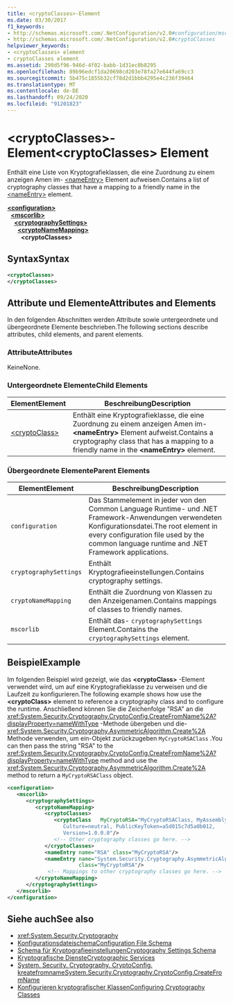 ```yaml
---
title: <cryptoClasses>-Element
ms.date: 03/30/2017
f1_keywords:
- http://schemas.microsoft.com/.NetConfiguration/v2.0#configuration/mscorlib/cryptographySettings/cryptoNameMapping/cryptoClasses
- http://schemas.microsoft.com/.NetConfiguration/v2.0#cryptoClasses
helpviewer_keywords:
- <cryptoClasses> element
- cryptoClasses element
ms.assetid: 290d5f96-946d-4f02-babb-1d31ec0b8295
ms.openlocfilehash: 89b96edcf1da20698cd203e78fa27e644fa69cc3
ms.sourcegitcommit: 5b475c1855b32cf78d2d1bbb4295e4c236f39464
ms.translationtype: MT
ms.contentlocale: de-DE
ms.lasthandoff: 09/24/2020
ms.locfileid: "91201823"
---
```

# <a name="cryptoclasses-element"></a><span data-ttu-id="3f8d9-102">\<cryptoClasses>-Element</span><span class="sxs-lookup"><span data-stu-id="3f8d9-102">\<cryptoClasses> Element</span></span>

<span data-ttu-id="3f8d9-103">Enthält eine Liste von Kryptografieklassen, die eine Zuordnung zu einem anzeigen Amen im- [\<nameEntry>](nameentry-element.md) Element aufweisen.</span><span class="sxs-lookup"><span data-stu-id="3f8d9-103">Contains a list of cryptography classes that have a mapping to a friendly name in the [\<nameEntry>](nameentry-element.md) element.</span></span>  
  
[**\<configuration>**](../configuration-element.md)  
&nbsp;&nbsp;[**\<mscorlib>**](mscorlib-element-for-cryptography-settings.md)  
&nbsp;&nbsp;&nbsp;&nbsp;[**\<cryptographySettings>**](cryptographysettings-element.md)  
&nbsp;&nbsp;&nbsp;&nbsp;&nbsp;&nbsp;[**\<cryptoNameMapping>**](cryptonamemapping-element.md)  
&nbsp;&nbsp;&nbsp;&nbsp;&nbsp;&nbsp;&nbsp;&nbsp;**\<cryptoClasses>**  
  
## <a name="syntax"></a><span data-ttu-id="3f8d9-104">Syntax</span><span class="sxs-lookup"><span data-stu-id="3f8d9-104">Syntax</span></span>  
  
```xml  
<cryptoClasses>
</cryptoClasses>  
```  
  
## <a name="attributes-and-elements"></a><span data-ttu-id="3f8d9-105">Attribute und Elemente</span><span class="sxs-lookup"><span data-stu-id="3f8d9-105">Attributes and Elements</span></span>  

 <span data-ttu-id="3f8d9-106">In den folgenden Abschnitten werden Attribute sowie untergeordnete und übergeordnete Elemente beschrieben.</span><span class="sxs-lookup"><span data-stu-id="3f8d9-106">The following sections describe attributes, child elements, and parent elements.</span></span>  
  
### <a name="attributes"></a><span data-ttu-id="3f8d9-107">Attribute</span><span class="sxs-lookup"><span data-stu-id="3f8d9-107">Attributes</span></span>  

 <span data-ttu-id="3f8d9-108">Keine</span><span class="sxs-lookup"><span data-stu-id="3f8d9-108">None.</span></span>  
  
### <a name="child-elements"></a><span data-ttu-id="3f8d9-109">Untergeordnete Elemente</span><span class="sxs-lookup"><span data-stu-id="3f8d9-109">Child Elements</span></span>  
  
|<span data-ttu-id="3f8d9-110">Element</span><span class="sxs-lookup"><span data-stu-id="3f8d9-110">Element</span></span>|<span data-ttu-id="3f8d9-111">Beschreibung</span><span class="sxs-lookup"><span data-stu-id="3f8d9-111">Description</span></span>|  
|-------------|-----------------|  
|[\<cryptoClass>](cryptoclass-element.md)|<span data-ttu-id="3f8d9-112">Enthält eine Kryptografieklasse, die eine Zuordnung zu einem anzeigen Amen im- **\<nameEntry>** Element aufweist.</span><span class="sxs-lookup"><span data-stu-id="3f8d9-112">Contains a cryptography class that has a mapping to a friendly name in the **\<nameEntry>** element.</span></span>|  
  
### <a name="parent-elements"></a><span data-ttu-id="3f8d9-113">Übergeordnete Elemente</span><span class="sxs-lookup"><span data-stu-id="3f8d9-113">Parent Elements</span></span>  
  
|<span data-ttu-id="3f8d9-114">Element</span><span class="sxs-lookup"><span data-stu-id="3f8d9-114">Element</span></span>|<span data-ttu-id="3f8d9-115">Beschreibung</span><span class="sxs-lookup"><span data-stu-id="3f8d9-115">Description</span></span>|  
|-------------|-----------------|  
|`configuration`|<span data-ttu-id="3f8d9-116">Das Stammelement in jeder von den Common Language Runtime- und .NET Framework-Anwendungen verwendeten Konfigurationsdatei.</span><span class="sxs-lookup"><span data-stu-id="3f8d9-116">The root element in every configuration file used by the common language runtime and .NET Framework applications.</span></span>|  
|`cryptographySettings`|<span data-ttu-id="3f8d9-117">Enthält Kryptografieeinstellungen.</span><span class="sxs-lookup"><span data-stu-id="3f8d9-117">Contains cryptography settings.</span></span>|  
|`cryptoNameMapping`|<span data-ttu-id="3f8d9-118">Enthält die Zuordnung von Klassen zu den Anzeigenamen.</span><span class="sxs-lookup"><span data-stu-id="3f8d9-118">Contains mappings of classes to friendly names.</span></span>|  
|`mscorlib`|<span data-ttu-id="3f8d9-119">Enthält das- `cryptographySettings` Element.</span><span class="sxs-lookup"><span data-stu-id="3f8d9-119">Contains the `cryptographySettings` element.</span></span>|  
  
## <a name="example"></a><span data-ttu-id="3f8d9-120">Beispiel</span><span class="sxs-lookup"><span data-stu-id="3f8d9-120">Example</span></span>  

 <span data-ttu-id="3f8d9-121">Im folgenden Beispiel wird gezeigt, wie das **\<cryptoClass>** -Element verwendet wird, um auf eine Kryptografieklasse zu verweisen und die Laufzeit zu konfigurieren.</span><span class="sxs-lookup"><span data-stu-id="3f8d9-121">The following example shows how use the **\<cryptoClass>** element to reference a cryptography class and to configure the runtime.</span></span> <span data-ttu-id="3f8d9-122">Anschließend können Sie die Zeichenfolge "RSA" an die <xref:System.Security.Cryptography.CryptoConfig.CreateFromName%2A?displayProperty=nameWithType> -Methode übergeben und die- <xref:System.Security.Cryptography.AsymmetricAlgorithm.Create%2A> Methode verwenden, um ein-Objekt zurückzugeben `MyCryptoRSAClass` .</span><span class="sxs-lookup"><span data-stu-id="3f8d9-122">You can then pass the string "RSA" to the <xref:System.Security.Cryptography.CryptoConfig.CreateFromName%2A?displayProperty=nameWithType> method and use the <xref:System.Security.Cryptography.AsymmetricAlgorithm.Create%2A> method to return a `MyCryptoRSAClass` object.</span></span>  
  
```xml  
<configuration>  
   <mscorlib>  
      <cryptographySettings>  
         <cryptoNameMapping>  
            <cryptoClasses>  
               <cryptoClass   MyCryptoRSA="MyCryptoRSAClass, MyAssembly  
                  Culture=neutral, PublicKeyToken=a5d015c7d5a0b012,  
                  Version=1.0.0.0"/>  
               <!-- Other cryptography classes go here. -->  
            </cryptoClasses>  
            <nameEntry name="RSA" class="MyCryptoRSA"/>  
            <nameEntry name="System.Security.Cryptography.AsymmetricAlgorithm"  
                       class="MyCryptoRSA"/>  
             <!-- Mappings to other cryptography classes go here. -->  
         </cryptoNameMapping>  
      </cryptographySettings>  
   </mscorlib>  
</configuration>  
```  
  
## <a name="see-also"></a><span data-ttu-id="3f8d9-123">Siehe auch</span><span class="sxs-lookup"><span data-stu-id="3f8d9-123">See also</span></span>

- <xref:System.Security.Cryptography>
- [<span data-ttu-id="3f8d9-124">Konfigurationsdateischema</span><span class="sxs-lookup"><span data-stu-id="3f8d9-124">Configuration File Schema</span></span>](../index.md)
- [<span data-ttu-id="3f8d9-125">Schema für Kryptografieeinstellungen</span><span class="sxs-lookup"><span data-stu-id="3f8d9-125">Cryptography Settings Schema</span></span>](index.md)
- [<span data-ttu-id="3f8d9-126">Kryptografische Dienste</span><span class="sxs-lookup"><span data-stu-id="3f8d9-126">Cryptographic Services</span></span>](../../../../standard/security/cryptographic-services.md)
- [<span data-ttu-id="3f8d9-127">System. Security. Cryptography. CryptoConfig. kreatefromname</span><span class="sxs-lookup"><span data-stu-id="3f8d9-127">System.Security.Cryptography.CryptoConfig.CreateFromName</span></span>](xref:System.Security.Cryptography.CryptoConfig.CreateFromName%2A)
- [<span data-ttu-id="3f8d9-128">Konfigurieren kryptografischer Klassen</span><span class="sxs-lookup"><span data-stu-id="3f8d9-128">Configuring Cryptography Classes</span></span>](../../configure-cryptography-classes.md)
